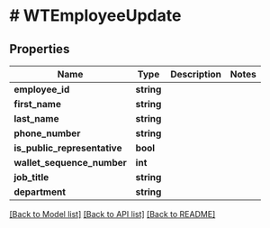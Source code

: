 # # WTEmployeeUpdate

## Properties

Name | Type | Description | Notes
------------ | ------------- | ------------- | -------------
**employee_id** | **string** |  |
**first_name** | **string** |  |
**last_name** | **string** |  |
**phone_number** | **string** |  |
**is_public_representative** | **bool** |  |
**wallet_sequence_number** | **int** |  |
**job_title** | **string** |  |
**department** | **string** |  |

[[Back to Model list]](../../README.md#models) [[Back to API list]](../../README.md#endpoints) [[Back to README]](../../README.md)
